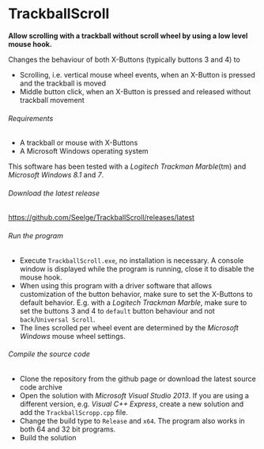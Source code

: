 TrackballScroll
===============
**Allow scrolling with a trackball without scroll wheel by using a low level mouse hook.**

Changes the behaviour of both X-Buttons (typically buttons 3 and 4) to
- Scrolling, i.e. vertical mouse wheel events, when an X-Button is pressed and the trackball is moved
- Middle button click, when an X-Button is pressed and released without trackball movement

###### Requirements
- A trackball or mouse with X-Buttons
- A Microsoft Windows operating system

This software has been tested with a *Logitech Trackman Marble*(tm) and *Microsoft Windows 8.1* and *7*.

###### Download the latest release
https://github.com/Seelge/TrackballScroll/releases/latest

###### Run the program
- Execute `TrackballScroll.exe`, no installation is necessary. A console window is displayed while the program is running, close it to disable the mouse hook.
- When using this program with a driver software that allows customization of the button behavior, make sure to set the X-Buttons to default behavior. E.g. with a *Logitech Trackman Marble*, make sure to set the buttons 3 and 4 to `default` button behaviour and not `back`/`Universal Scroll`.
- The lines scrolled per wheel event are determined by the *Microsoft Windows* mouse wheel settings.

###### Compile the source code
- Clone the repository from the github page or download the latest source code archive
- Open the solution with *Microsoft Visual Studio 2013*. If you are using a different version, e.g. *Visual C++ Express*, create a new solution and add the `TrackballScropp.cpp` file.
- Change the build type to `Release` and `x64`. The program also works in both 64 and 32 bit programs.
- Build the solution
